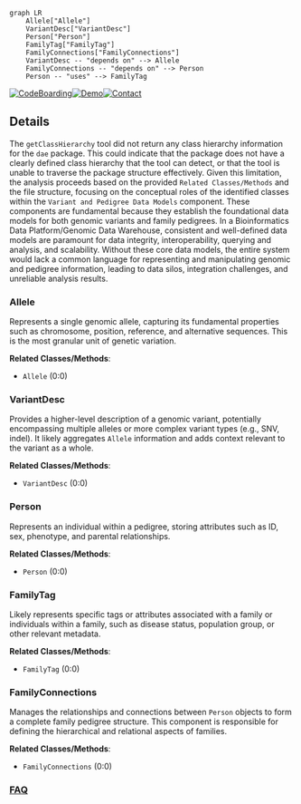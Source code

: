 ```mermaid
graph LR
    Allele["Allele"]
    VariantDesc["VariantDesc"]
    Person["Person"]
    FamilyTag["FamilyTag"]
    FamilyConnections["FamilyConnections"]
    VariantDesc -- "depends on" --> Allele
    FamilyConnections -- "depends on" --> Person
    Person -- "uses" --> FamilyTag
```

[![CodeBoarding](https://img.shields.io/badge/Generated%20by-CodeBoarding-9cf?style=flat-square)](https://github.com/CodeBoarding/GeneratedOnBoardings)[![Demo](https://img.shields.io/badge/Try%20our-Demo-blue?style=flat-square)](https://www.codeboarding.org/demo)[![Contact](https://img.shields.io/badge/Contact%20us%20-%20contact@codeboarding.org-lightgrey?style=flat-square)](mailto:contact@codeboarding.org)

## Details

The `getClassHierarchy` tool did not return any class hierarchy information for the `dae` package. This could indicate that the package does not have a clearly defined class hierarchy that the tool can detect, or that the tool is unable to traverse the package structure effectively. Given this limitation, the analysis proceeds based on the provided `Related Classes/Methods` and the file structure, focusing on the conceptual roles of the identified classes within the `Variant and Pedigree Data Models` component. These components are fundamental because they establish the foundational data models for both genomic variants and family pedigrees. In a Bioinformatics Data Platform/Genomic Data Warehouse, consistent and well-defined data models are paramount for data integrity, interoperability, querying and analysis, and scalability. Without these core data models, the entire system would lack a common language for representing and manipulating genomic and pedigree information, leading to data silos, integration challenges, and unreliable analysis results.

### Allele
Represents a single genomic allele, capturing its fundamental properties such as chromosome, position, reference, and alternative sequences. This is the most granular unit of genetic variation.


**Related Classes/Methods**:

- `Allele` (0:0)


### VariantDesc
Provides a higher-level description of a genomic variant, potentially encompassing multiple alleles or more complex variant types (e.g., SNV, indel). It likely aggregates `Allele` information and adds context relevant to the variant as a whole.


**Related Classes/Methods**:

- `VariantDesc` (0:0)


### Person
Represents an individual within a pedigree, storing attributes such as ID, sex, phenotype, and parental relationships.


**Related Classes/Methods**:

- `Person` (0:0)


### FamilyTag
Likely represents specific tags or attributes associated with a family or individuals within a family, such as disease status, population group, or other relevant metadata.


**Related Classes/Methods**:

- `FamilyTag` (0:0)


### FamilyConnections
Manages the relationships and connections between `Person` objects to form a complete family pedigree structure. This component is responsible for defining the hierarchical and relational aspects of families.


**Related Classes/Methods**:

- `FamilyConnections` (0:0)




### [FAQ](https://github.com/CodeBoarding/GeneratedOnBoardings/tree/main?tab=readme-ov-file#faq)